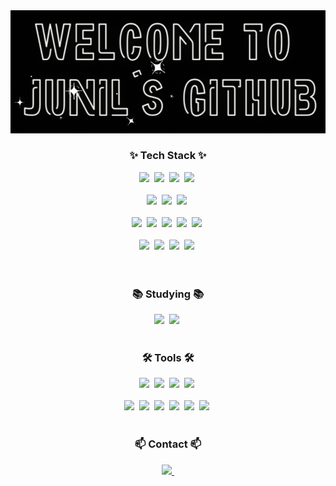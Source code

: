 <!---
👋 안녕하세요, 저는 @junilyang-dev

👀 웹 개발에 관심이 있습니다

현재 반응을 배우고 있🌱

💞️ 웹에서 협업하려고 합니다.

📫 어떻게 연락할 수 있는지 junilyang.dev@gmail.com

😄 대명사:

⚡ Fun Fact : 테스트
--->


<!---
junilyang-dev/junilyang-dev is a ✨ special ✨ repository because its `README.md` (this file) appears on your GitHub profile.
You can click the Preview link to take a look at your changes.
--->


<!--타이틀 부분-->
<div align="center">
 <img alt="junil`sgithub.gif" src="https://github.com/junilyang-dev/junilyang-dev/blob/main/junil%60sgithub.gif?raw=true" data-hpc="true" class="Box-sc-g0xbh4-0 kzRgrI">
</div>

<!--내용 부분-->
<h3 align="center">✨ Tech Stack ✨</h3>
<div align="center">
  <img src="https://img.shields.io/badge/react-20232a.svg?style=for-the-badge&logo=react&logoColor=61DAFB" />&nbsp
  <img src="https://img.shields.io/badge/javascript-%23323330.svg?style=for-the-badge&logo=javascript&logoColor=%23F7DF1E" />&nbsp
  <img src="https://img.shields.io/badge/html5-E34F26.svg?style=for-the-badge&logo=html5&logoColor=white" />&nbsp
  <img src="https://img.shields.io/badge/css3-1572B6.svg?style=for-the-badge&logo=css3&logoColor=white" />&nbsp
</div>

<br>

<div align="center">
  <img src="https://img.shields.io/badge/spring-%236DB33F.svg?style=for-the-badge&logo=spring&logoColor=white" />&nbsp
  <img src="https://img.shields.io/badge/java-%23ED8B00.svg?style=for-the-badge&logo=openjdk&logoColor=white" />&nbsp
  <img src="https://img.shields.io/badge/python-3670A0?style=for-the-badge&logo=python&logoColor=ffdd54" />&nbsp
</div>

<br>

<div align="center">
  <img src="https://img.shields.io/badge/Oracle-F80000?style=for-the-badge&logo=oracle&logoColor=white" />&nbsp
  <img src="https://img.shields.io/badge/MariaDB-003545?style=for-the-badge&logo=mariadb&logoColor=white" />&nbsp
  <img src="https://img.shields.io/badge/mysql-4479A1.svg?style=for-the-badge&logo=mysql&logoColor=white" />&nbsp
  <img src="https://img.shields.io/badge/postgres-%23316192.svg?style=for-the-badge&logo=postgresql&logoColor=white" />&nbsp
  <img src="https://img.shields.io/badge/sqlite-%2307405e.svg?style=for-the-badge&logo=sqlite&logoColor=white" />&nbsp
</div>

<br>

<div align="center">
  <img src="https://img.shields.io/badge/apache-%23D42029.svg?style=for-the-badge&logo=apache&logoColor=white" />&nbsp
  <img src="https://img.shields.io/badge/Apache%20Maven-C71A36?style=for-the-badge&logo=Apache%20Maven&logoColor=white" />&nbsp
  <img src="https://img.shields.io/badge/apache%20tomcat-%23F8DC75.svg?style=for-the-badge&logo=apache-tomcat&logoColor=black" />&nbsp
  <img src="https://img.shields.io/badge/Gradle-02303A.svg?style=for-the-badge&logo=Gradle&logoColor=white" />&nbsp
</div>

<br>


<br>

<h3 align="center">📚 Studying 📚</h3>
<div align="center">
  <img src="https://img.shields.io/badge/typescript-007ACC.svg?style=for-the-badge&logo=typescript&logoColor=white" />&nbsp
  <img src="https://img.shields.io/badge/React%20Query-FF4154?style=for-the-badge&logo=react%20query&logoColor=white" />&nbsp
</div>

<br>

<h3 align="center">🛠 Tools 🛠</h3>
<div align="center">
  <img src="https://img.shields.io/badge/subversion-%23809CC9.svg?style=for-the-badge&logo=subversion&logoColor=white" />&nbsp
  <img src="https://img.shields.io/badge/git-F05033.svg?style=for-the-badge&logo=git&logoColor=white" />&nbsp
 <img src="https://img.shields.io/badge/github-181717.svg?style=for-the-badge&logo=github&logoColor=white" />&nbsp
  <img src="https://img.shields.io/badge/Notion-F3F3F3.svg?style=for-the-badge&logo=notion&logoColor=black" />&nbsp
</div>

<div align="center">
  
</div>

<br>

<div align="center">
  <img src="https://img.shields.io/badge/VSCode-2C2C32.svg?style=for-the-badge&logo=visual-studio-code&logoColor=22ABF3" />&nbsp
  <img src="https://img.shields.io/badge/IntelliJIDEA-000000.svg?style=for-the-badge&logo=intellij-idea&logoColor=white" />&nbsp
  <img src="https://img.shields.io/badge/Eclipse-FE7A16.svg?style=for-the-badge&logo=Eclipse&logoColor=white" />&nbsp
  <img src="https://img.shields.io/badge/Codesandbox-040404?style=for-the-badge&logo=codesandbox&logoColor=DBDBDB" />&nbsp
  <img src="https://img.shields.io/badge/Replit-DD1200?style=for-the-badge&logo=Replit&logoColor=white" />&nbsp
  <img src="https://img.shields.io/badge/Notepad++-90E59A.svg?style=for-the-badge&logo=notepad%2b%2b&logoColor=black" />&nbsp
  
</div>

<br>

<h3 align="center">📫 Contact 📫</h3>
<div align="center">
  <a href="mailto:junilyang.dev@gmail.com">
    <img
      src="https://img.shields.io/badge/junilyang.dev@gmail.com-D14836?style=for-the-badge&logo=gmail&logoColor=white"/>&nbsp
  </a>
</div>
